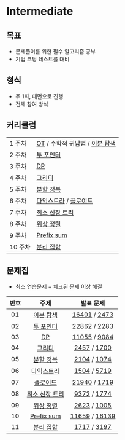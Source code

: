 # Intermediate

## 목표
- 문제풀이를 위한 필수 알고리즘 공부
- 기업 코딩 테스트를 대비

## 형식
- 주 1회, 대면으로 진행
- 전체 참여 방식

## 커리큘럼
| | |
| --- | --- |
| 1 주차 | [OT](https://blog.encrypted.gg/921?category=773649) / 수학적 귀납법 / [이분 탐색](https://blog.encrypted.gg/985) |
| 2 주차 | [투 포인터](https://blog.encrypted.gg/1004) |
| 3 주차 | [DP](https://blog.encrypted.gg/974) |
| 4 주차 | [그리디](https://blog.encrypted.gg/975) |
| 5 주차  | [분할 정복](https://m.blog.naver.com/PostView.naver?blogId=kks227&logNo=220776241154&referrerCode=0&searchKeyword=%EB%B6%84%ED%95%A0%20%EC%A0%95%EB%B3%B5) |
| 6 주차 | [다익스트라](https://blog.encrypted.gg/1037) / [플로이드](https://blog.encrypted.gg/1035) |
| 7 주차 | [최소 신장 트리](https://blog.encrypted.gg/1024) |
| 8 주차 | [위상 정렬](https://blog.encrypted.gg/1020) |
| 9 주차 | [Prefix sum](https://m.blog.naver.com/PostView.naver?blogId=kks227&logNo=220787178657&referrerCode=0&searchKeyword=prefix) |
| 10 주차 | [분리 집합](https://m.blog.naver.com/PostView.naver?blogId=kks227&logNo=220791837179&referrerCode=0&searchKeyword=%EC%9C%A0%EB%8B%88%EC%98%A8) |


## 문제집
- 최소 연습문제 + 체크된 문제 이상 해결

| 번호 |                                                    주제                                                    | 발표 문제 |
| :--: | :--------------------------------------------------------------------------------------------------------: | :-----: |
|  01  |      [이분 탐색](https://github.com/encrypted-def/basic-algo-lecture/blob/master/workbook/0x13.md)       | [16401](https://www.acmicpc.net/problem/16401) / [2473](https://www.acmicpc.net/problem/2473) |
|  02  |         [투 포인터](https://github.com/encrypted-def/basic-algo-lecture/blob/master/workbook/0x14.md)          | [22862](https://www.acmicpc.net/problem/22862) / [2283](https://www.acmicpc.net/problem/2283) |
|  03  |         [DP](https://github.com/encrypted-def/basic-algo-lecture/blob/master/workbook/0x10.md)          | [11055](https://www.acmicpc.net/problem/11055) / [9084](https://www.acmicpc.net/problem/9084) |
|  04  |         [그리디](https://github.com/encrypted-def/basic-algo-lecture/blob/master/workbook/0x11.md)          | [2457](https://www.acmicpc.net/problem/2457) / [1700](https://www.acmicpc.net/problem/1700) |
|  05  |         [분할 정복](https://www.acmicpc.net/workbook/view/3245)          | [2104](https://www.acmicpc.net/problem/2104) / [1074](https://www.acmicpc.net/problem/1074) |
|  06  |         [다익스트라](https://github.com/encrypted-def/basic-algo-lecture/blob/master/workbook/0x1D.md)          | [1504](https://www.acmicpc.net/problem/1504) / [5719](https://www.acmicpc.net/problem/5719) |
|  07  |         [플로이드](https://github.com/encrypted-def/basic-algo-lecture/blob/master/workbook/0x1C.md)          | [21940](https://www.acmicpc.net/problem/21940) / [1719](https://www.acmicpc.net/problem/1719) |
|  08  |         [최소 신장 트리](https://github.com/encrypted-def/basic-algo-lecture/blob/master/workbook/0x1B.md)          | [9372](https://www.acmicpc.net/problem/9372) / [1774](https://www.acmicpc.net/problem/1774) |
|  09  |         [위상 정렬](https://github.com/encrypted-def/basic-algo-lecture/blob/master/workbook/0x1A.md)          | [2623](https://www.acmicpc.net/problem/2623) / [1005](https://www.acmicpc.net/problem/1005) |
|  10  |  [Prefix sum](https://www.acmicpc.net/workbook/view/11438)  | [11659](https://www.acmicpc.net/problem/11659) / [16139](https://www.acmicpc.net/problem/16139) |
|  11  |  [분리 집합](https://www.acmicpc.net/workbook/view/11724)  | [1717](https://www.acmicpc.net/problem/1717) / [3197](https://www.acmicpc.net/problem/3197) |

